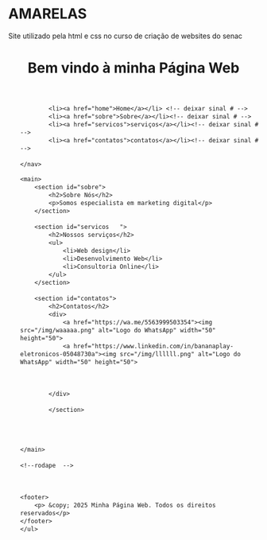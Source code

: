 # AMARELAS
Site utilizado pela html e css no curso de criação de websites do senac 
<!DOCTYPE html>
<html lang="pt-BR">

<head>
    <meta charset="UTF-8">
    <meta name="viewport" content="width=device-width, initial-scale=1.0">
    <title>Meu Site</title>
    <link rel="stylesheet" href="/AULA050925/css/style.css">

</head>

<body>
    <!-- cabeçalho -->
    <header>
        <h1>Bem vindo à minha Página Web</h1>
    </header>
    <!-- area de navegação -->
    <nav>
         <ul>

            <li><a href="home">Home</a></li> <!-- deixar sinal # -->
            <li><a href="sobre">Sobre</a></li><!-- deixar sinal # -->
            <li><a href="servicos">serviços</a></li><!-- deixar sinal # -->
            <li><a href="contatos">contatos</a></li><!-- deixar sinal # -->
          
    </nav>
<!-- Area Principal -->
    <main>
        <section id="sobre">
            <h2>Sobre Nós</h2>
            <p>Somos especialista em marketing digital</p>
        </section>

        <section id="servicos   ">
            <h2>Nossos serviços</h2>
            <ul>
                <li>Web design</li>
                <li>Desenvolvimento Web</li>
                <li>Consultoria Online</li>
            </ul>
        </section>

        <section id="contatos"> 
            <h2>Contatos</h2>
            <div>
                <a href="https://wa.me/5563999503354"><img src="/img/waaaaa.png" alt="Logo do WhatsApp" width="50" height="50">
                <a href="https://www.linkedin.com/in/bananaplay-eletronicos-05048730a"><img src="/img/llllll.png" alt="Logo do WhatsApp" width="50" height="50">



            </div>
            
            </section>




    </main>

    <!--rodape  -->



    <footer>
        <p> &copy; 2025 Minha Página Web. Todos os direitos reservados</p>
    </footer>
    </ul>
